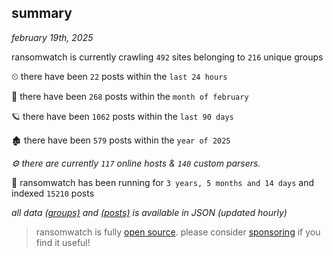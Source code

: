 
## summary
_february 19th, 2025_

ransomwatch is currently crawling `492` sites belonging to `216` unique groups

⏲ there have been `22` posts within the `last 24 hours`

🦈 there have been `268` posts within the `month of february`

🪐 there have been `1062` posts within the `last 90 days`

🏚 there have been `579` posts within the `year of 2025`

_⚙️ there are currently `117` online hosts & `140` custom parsers._

🦕 ransomwatch has been running for `3 years, 5 months and 14 days` and indexed `15210` posts

_all data  [(groups)](http://ransomwhat.telemetry.ltd/groups) and [(posts)](http://ransomwhat.telemetry.ltd/posts) is available in JSON (updated hourly)_

> ransomwatch is fully [open source](https://github.com/joshhighet/ransomwatch#ransomwatch--). please consider [sponsoring](https://github.com/sponsors/joshhighet) if you find it useful!
